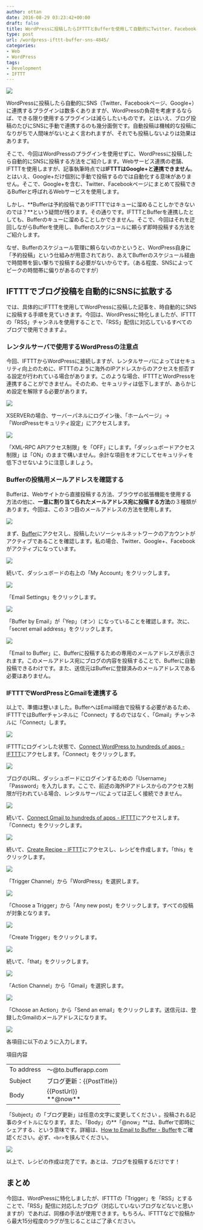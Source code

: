 ```yaml
---
author: ottan
date: 2016-08-29 03:23:42+00:00
draft: false
title: WordPressに投稿したらIFTTTとBufferを使用して自動的にTwitter、Facebookページ、Google+に投稿する方法
type: post
url: /wordpress-ifttt-buffer-sns-4845/
categories:
- Web
- WordPress
tags:
- Development
- IFTTT
---
```


![](/images/2016/08/160829-57c3a37769de1.jpg)






WordPressに投稿したら自動的にSNS（Twitter、Facebookページ、Google+）に連携するプラグインは数多くありますが、WordPressの負荷を考慮するならば、できる限り使用するプラグインは減らしたいものです。とはいえ、ブログ投稿のたびにSNSに手動で連携するのも幾分面倒です。自動投稿は機械的な投稿になりがちで人間味がないとよく言われますが、それでも投稿しないよりは効果はあります。





そこで、今回はWordPressのプラグインを使用せずに、WordPressに投稿したら自動的にSNSに投稿する方法をご紹介します。Webサービス連携の老舗、IFTTTを使用しますが、記事執筆時点では**IFTTTはGoogle+と連携できません**。とはいえ、Google+だけ個別に手動で投稿するのでは自動化する意味がありません。そこで、Google+を含む、Twitter、Facebookページにまとめて投稿できるBufferと呼ばれるWebサービスを使用します。





しかし、**Bufferは予約投稿でありIFTTTではキューに溜めることしかできないのでは？**という疑問が残ります。その通りです。IFTTTとBufferを連携したとしても、Bufferのキューに溜めることしかできません。そこで、今回はそれを迂回しながらBufferを使用し、Bufferのスケジュールに頼らず即時投稿する方法をご紹介します。





なぜ、Bufferのスケジュール管理に頼らないのかというと、WordPress自身に「予約投稿」という仕組みが用意されており、あえてBufferのスケジュール経由で時間帯を狙い撃ちで投稿する必要がないからです。（ある程度、SNSによってピークの時間帯に偏りがあるのですが）





## IFTTTでブログ投稿を自動的にSNSに拡散する





では、具体的にIFTTTを使用してWordPressに投稿した記事を、時自動的にSNSに投稿する手順を見ていきます。今回は、WordPressに特化しましたが、IFTTTの「RSS」チャンネルを使用することで、「RSS」配信に対応しているすべてのブログで使用できますよ。





### レンタルサーバで使用するWordPressの注意点





今回、IFTTTからWordPressに接続しますが、レンタルサーバによってはセキュリティ向上のために、IFTTTのように海外のIPアドレスからのアクセスを拒否する設定が行われている場合があります。このような場合、IFTTTとWordPressを連携することができません。そのため、セキュリティは低下しますが、あらかじめ設定を解除する必要があります。





![](/images/2016/08/160829-57c3a37fc2846.png)






XSERVERの場合、サーバーパネルにログイン後、「ホームページ」→「WordPressセキュリティ設定」にアクセスします。





![](/images/2016/08/160829-57c3a38477178.png)






「XML-RPC APIアクセス制限」を「OFF」にします。「ダッシュボードアクセス制限」は「ON」のままで構いません。余計な項目をオフにしてセキュリティを低下させないように注意しましょう。





### Bufferの投稿用メールアドレスを確認する





Bufferは、Webサイトから直接投稿する方法、ブラウザの拡張機能を使用する方法の他に、**一意に割り当てられたメールアドレス宛に投稿する方法**の３種類があります。今回は、この３つ目のメールアドレスの方法を使用します。





![](/images/2016/08/160829-57c3a389283fb.png)






まず、[Buffer](https://buffer.com/)にアクセスし、投稿したいソーシャルネットワークのアカウントがアクティブであることを確認します。私の場合、Twitter、Google+、Facebookがアクティブになっています。





![](/images/2016/08/160829-57c3a38e268ef.png)






続いて、ダッシュボードの右上の「My Account」をクリックします。





![](/images/2016/08/160829-57c3a394b9cad.png)






「Email Settings」をクリックします。





![](/images/2016/08/160829-57c3a3995e416.png)






「Buffer by Email」が「Yep」（オン）になっていることを確認します。次に、「secret email address」をクリックします。





![](/images/2016/08/160829-57c3a7c50e501.png)






「Email to Buffer」に、Bufferに投稿するための専用のメールアドレスが表示されます。このメールアドレス宛にブログの内容を投稿することで、Bufferに自動投稿できるわけです。また、送信元はBufferに登録済みのメールアドレスである必要はありません。





### IFTTTでWordPressとGmailを連携する





以上で、準備は整いました。BufferへはEmail経由で投稿する必要があるため、IFTTTではBufferチャンネルに「Connect」するのではなく、「Gmail」チャンネルに「Connect」します。





![](/images/2016/08/160829-57c3a3a335835.png)






IFTTTにログインした状態で、[Connect WordPress to hundreds of apps - IFTTT](https://ifttt.com/wordpress)にアクセします。「Connect」をクリックします。





![](/images/2016/08/160829-57c3a3a97adea.png)






ブログのURL、ダッシュボードにログインするための「Username」「Password」を入力します。ここで、前述の海外IPアドレスからのアクセス制限が行われている場合、レンタルサーバによっては正しく接続できません。





![](/images/2016/08/160829-57c3a3b05f0f7.png)






続いて、[Connect Gmail to hundreds of apps - IFTTT](https://ifttt.com/gmail)にアクセスします。「Connect」をクリックします。





![](/images/2016/08/160829-57c3a3b5d387b.png)






続いて、[Create Recipe - IFTTT](https://ifttt.com/myrecipes/personal/new)にアクセスし、レシピを作成します。「this」をクリックします。





![](/images/2016/08/160829-57c3a3bd6ad1b.png)






「Trigger Channel」から「WordPress」を選択します。





![](/images/2016/08/160829-57c3a3c75983c.png)






「Choose a Trigger」から「Any new post」をクリックします。すべての投稿が対象となります。





![](/images/2016/08/160829-57c3a3cd590bd.png)






「Create Trigger」をクリックします。





![](/images/2016/08/160829-57c3a3d2e726b.png)






続いて、「that」をクリックします。





![](/images/2016/08/160829-57c3a3d961a05.png)






「Action Channel」から「Gmail」を選択します。





![](/images/2016/08/160829-57c3a3dee3483.png)






「Choose an Action」から「Send an email」をクリックします。送信元は、登録したGmailのメールアドレスになります。





![](/images/2016/08/160829-57c3a3e4d4691.png)






各項目に以下のように入力します。






<table >
<tr >項目内容</tr>
<tr >
<td >To address
</td>
<td >〜@to.bufferapp.com
</td></tr>
<tr >
<td >Subject
</td>
<td >ブログ更新：{{PostTitle}}
</td></tr>
<tr >
<td >Body
</td>
<td >{{PostUrl}}  
<br>**@now**
</td></tr>
</table>






「Subject」の「ブログ更新」は任意の文字に変更してください
。投稿される記事のタイトルになります。また、「Body」の**「@now」**は、Bufferで即時にシェアする、という意味です。詳細は、[How to Email to Buffer - Buffer](https://buffer.com/guides/email)をご確認ください。必ず、`<br>`を挟んでください。





![](/images/2016/08/160829-57c3a3ea34835.png)






以上で、レシピの作成は完了です。あとは、ブログを投稿するだけです！





## まとめ





今回は、WordPressに特化しましたが、IFTTTの「Trigger」を「RSS」とすることで、「RSS」配信に対応したブログ（対応していないブログなどないと思いますが）であれば、同様の手法が使用できます。もちろん、IFTTTなどで投稿から最大15分程度のラグが生じることはご了承ください。

